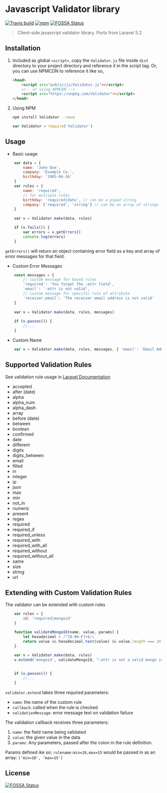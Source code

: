 # Javascript Validator library
[![Travis build](https://img.shields.io/travis/jfstn/Validator.svg)](https://travis-ci.org/jfstn/Validator)
[![npm](https://img.shields.io/npm/v/Validator.svg)](https://www.npmjs.com/package/Validator)
[![FOSSA Status](https://app.fossa.io/api/projects/git%2Bgithub.com%2Fjfstn%2FValidator.svg?type=shield)](https://app.fossa.io/projects/git%2Bgithub.com%2Fjfstn%2FValidator?ref=badge_shield)

> Client-side javascript validator library. Ports from Laravel 5.2

## Installation

1. Included as global `<script>`, copy the `Validator.js` file inside `dist` directory to your project directory
and reference it in the script tag. Or, you can use NPMCDN to reference it like so,

    ```html
    <head>
        <script src="public/js/Validator.js"></script>
        <!-- or using NPMCDN -->
        <script src="https://unpkg.com/Validator"></script>
    </head>
    ```

2. Using NPM
    ```bash
    npm install Validator --save
    ```
    ```javascript
    var Validator = require('Validator')
    ```

## Usage
- Basic usage
```javascript
    var data = {
        name: 'John Doe',
        company: 'Example Co.',
        birthday: '1985-04-16'
    }
    var rules = {
        name: 'required',
        // for multiple rules
        birthday: 'required|date', // can be a piped string
        company: ['required', 'string'] // can be an array of strings
    }
    
    var v = Validator.make(data, rules)

    if (v.fails()) {
        var errors = v.getErrors()
        console.log(errors)
    }
```

`getErrors()` will return an object containing error field as a key and array of error messages for that field.

- Custom Error Messages

```javascript
    const messages = {
        // custom message for based rules
        'required': 'You forgot the :attr field',
        'email': ':attr is not valid',
        // custom message for specific rule of attribute
        'receiver.email': 'The receiver email address is not valid'
    }
    
    var v = Validator.make(data, rules, messages)
    
    if (v.passes()) {
        //...
    }
```

- Custom Name

```javascript
    var v = Validator.make(data, rules, messages, { 'email': 'Email Address' })
```

## Supported Validation Rules

See validation rule usage in [Laravel Documentation](https://laravel.com/docs/5.2/validation#available-validation-rules)

- accepted
- after (date)
- alpha
- alpha_num
- alpha_dash
- array
- before (date)
- between
- boolean
- confirmed
- date
- different
- digits
- digits_between
- email
- filled
- in
- integer
- ip
- json
- max
- min
- not_in
- numeric
- present
- regex
- required
- required_if
- required_unless
- required_with
- required_with_all
- required_without
- required_without_all
- same
- size
- string
- url

## Extending with Custom Validation Rules

The validator can be extended with custom rules

```javascript
    var rules = {
        id: 'required|mongoid'
    }

    function validateMongoId(name, value, params) {
        let hexadecimal = /^[0-9A-F]+$/i
        return value && hexadecimal.test(value) && value.length === 24
    }
    
    var v = Validator.make(data, rules)
    v.extend('mongoid', validateMongoId, ":attr is not a valid mongo id")

    
    if (v.passes()) {
        //...
    }
```

`validator.extend` takes three _required_ parameters:

* `name`: the name of the custom rule
* `callback`: called when the rule is checked
* `validationMessage`: error message text on validation failure

The validation callback receives three parameters:

1. `name`: the field name being validated
2. `value`: the given value in the data
3. `params`: Any parameters, passed after the colon in the rule definition.
 
Params defined ike so: `rulename:min=10,max=15` would be passed in as an array: `['min=10', 'max=15']`



## License
[![FOSSA Status](https://app.fossa.io/api/projects/git%2Bgithub.com%2Fjfstn%2FValidator.svg?type=large)](https://app.fossa.io/projects/git%2Bgithub.com%2Fjfstn%2FValidator?ref=badge_large)